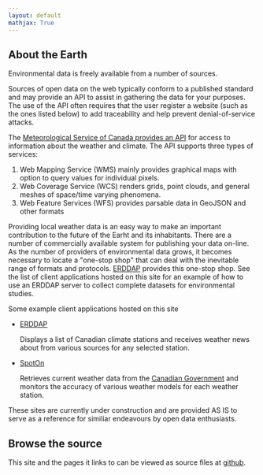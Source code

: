 ```yaml
---
layout: default
mathjax: True
---
```

## About the Earth

Environmental data is freely available from a number of sources. 

Sources of open data on the web typically conform to a published standard and may provide an API to assist in gathering the data for your purposes.  The use of the API often requires that the user register a website (such as the ones listed below) to add traceability and help prevent denial-of-service attacks.

The [Meteorological Service of Canada provides an API](https://geo.weather.gc.ca/geomet/features/api?f=html) for access to information about the weather and climate.  The API supports three types of services:

   1. Web Mapping Service (WMS) mainly provides graphical maps with option to query values for individual pixels.
   2. Web Coverage Service (WCS) renders grids, point clouds, and general meshes of space/time varying phenomena.
   3. Web Feature Services (WFS) provides parsable data in GeoJSON and other formats

Providing local weather data is an easy way to make an important contribution to the future of the Earht and its inhabitants.  There are a number of commercially available system for publishing your data on-line.  As the number of providers of environmental data grows, it becomes necessary to locate a "one-stop shop" that can deal with the inevitable range of formats and protocols.  [ERDDAP](https://www.ncei.noaa.gov/erddap/index.html) provides this one-stop shop.  See the list of client applications hosted on this site for an example of how to use an ERDDAP server to collect complete datasets for environmental studies.

Some example client applications hosted on this site
   * [ERDDAP](https://StephenMottyNRC.github.io/ERDDAP)
   
       Displays a list of Canadian climate stations and receives weather news about from various sources for any selected station.

   * [SpotOn](https://StephenMottyNRC.github.io/SpotOn)
   
       Retrieves current weather data from the [Canadian Government](https://www.canada.ca/en/environment-climate-change/services/weather-general-tools-resources/weather-tools-specialized-data/geospatial-web-services.html) and monitors the accuracy of various weather models for each weather station.

These sites are currently under construction and are provided AS IS to serve as a reference for similiar endeavours by open data enthusiasts.

## Browse the source

This site and the pages it links to can be viewed as source files at [github](https://github.com/StephenMottyNRC/StephenMottyNRC.github.io). 

